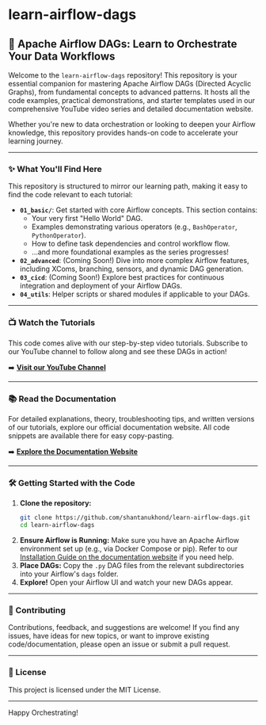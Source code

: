 # learn-airflow-dags

## 🚀 Apache Airflow DAGs: Learn to Orchestrate Your Data Workflows

Welcome to the `learn-airflow-dags` repository! This repository is your essential companion for mastering Apache Airflow DAGs (Directed Acyclic Graphs), from fundamental concepts to advanced patterns. It hosts all the code examples, practical demonstrations, and starter templates used in our comprehensive YouTube video series and detailed documentation website.

Whether you're new to data orchestration or looking to deepen your Airflow knowledge, this repository provides hands-on code to accelerate your learning journey.

---

### ✨ What You'll Find Here

This repository is structured to mirror our learning path, making it easy to find the code relevant to each tutorial:

* **`01_basic/`**: Get started with core Airflow concepts. This section contains:
    * Your very first "Hello World" DAG.
    * Examples demonstrating various operators (e.g., `BashOperator`, `PythonOperator`).
    * How to define task dependencies and control workflow flow.
    * ...and more foundational examples as the series progresses!
* **`02_advanced`**: (Coming Soon!) Dive into more complex Airflow features, including XComs, branching, sensors, and dynamic DAG generation.
* **`03_cicd`**: (Coming Soon!) Explore best practices for continuous integration and deployment of your Airflow DAGs.
* **`04_utils`**: Helper scripts or shared modules if applicable to your DAGs.

---

### 📺 Watch the Tutorials

This code comes alive with our step-by-step video tutorials. Subscribe to our YouTube channel to follow along and see these DAGs in action!

➡️ **[Visit our YouTube Channel](https://youtube.com/@shantanukhond)**

---

### 📚 Read the Documentation

For detailed explanations, theory, troubleshooting tips, and written versions of our tutorials, explore our official documentation website. All code snippets are available there for easy copy-pasting.

➡️ **[Explore the Documentation Website](https://airflow.atwish.org)**

---

### 🛠️ Getting Started with the Code

1.  **Clone the repository:**
    ```bash
    git clone https://github.com/shantanukhond/learn-airflow-dags.git
    cd learn-airflow-dags
    ```
2.  **Ensure Airflow is Running:** Make sure you have an Apache Airflow environment set up (e.g., via Docker Compose or pip). Refer to our [Installation Guide on the documentation website](https://airflow.atwish.org/docs/Installation/PiPy) if you need help.
3.  **Place DAGs:** Copy the `.py` DAG files from the relevant subdirectories into your Airflow's `dags` folder.
4.  **Explore!** Open your Airflow UI and watch your new DAGs appear.

---

### 🤝 Contributing

Contributions, feedback, and suggestions are welcome! If you find any issues, have ideas for new topics, or want to improve existing code/documentation, please open an issue or submit a pull request.

---

### 📄 License

This project is licensed under the MIT License.

---

Happy Orchestrating!
